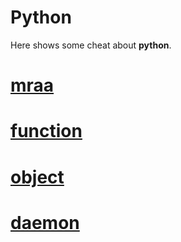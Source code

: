 # Python 

Here shows some cheat about **python**.

# [mraa](mraa.md)

# [function](function.md)

# [object](object.md)

# [daemon](daemon.md)